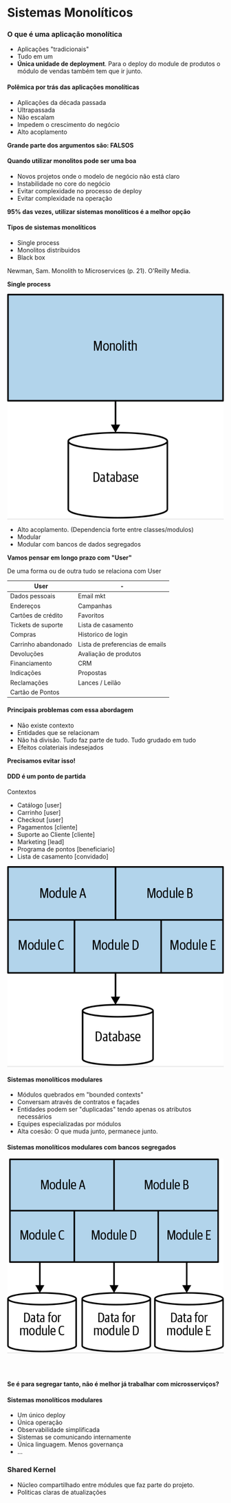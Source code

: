 # Sistemas Monolíticos

### O que é uma aplicação monolítica
- Aplicações "tradicionais"
- Tudo em um
- **Única unidade de deployment**. Para o deploy do module de produtos o módulo de vendas também tem que ir junto.
  
#### Polêmica por trás das aplicações monolíticas
- Aplicações da década passada
- Ultrapassada
- Não escalam
- Impedem o crescimento do negócio
- Alto acoplamento

**Grande parte dos argumentos são: FALSOS**

#### Quando utilizar monolitos pode ser uma boa
- Novos projetos onde o modelo de negócio não está claro
- Instabilidade no core do negócio
- Evitar complexidade no processo de deploy
- Evitar complexidade na operação

**95% das vezes, utilizar sistemas monolíticos é a melhor opção**

#### Tipos de sistemas monolíticos
- Single process
- Monolitos distribuidos
- Black box

Newman, Sam. Monolith to Microservices (p. 21). O'Reilly Media.

**Single process**
<div style="background:#EEE; text-align:center;">
<img src="./.github/single_process.png" style="position:relative;" />
</div>

- Alto acoplamento. (Dependencia forte entre classes/modulos)
- Modular
- Modular com bancos de dados segregados

**Vamos pensar em longo prazo com "User"**

De uma forma ou de outra tudo se relaciona com User

User| - 
---|---
Dados pessoais | Email mkt
Endereços| Campanhas
Cartões de crédito| Favoritos
Tickets de suporte| Lista de casamento
Compras| Historico de login
Carrinho abandonado| Lista de preferencias de emails
Devoluções| Avaliação de produtos
Financiamento| CRM
Indicações| Propostas
Reclamações| Lances / Leilão
Cartão de Pontos |

#### Principais problemas com essa abordagem

- Não existe contexto
- Entidades que se relacionam
- Não há divisão. Tudo faz parte de tudo. Tudo grudado em tudo
- Efeitos colateriais indesejados

**Precisamos evitar isso!**

#### DDD é um ponto de partida

Contextos
- Catálogo [user]
- Carrinho [user]
- Checkout [user]
- Pagamentos [cliente]
- Suporte ao Cliente [cliente]
- Marketing [lead]
- Programa de pontos [beneficiario]
- Lista de casamento [convidado]

<div style="background:#EEE; text-align:center;">
<img src=".github/modules_monolith.png" style="position:relative;" />
</div>

#### Sistemas monolíticos modulares
- Módulos quebrados em "bounded contexts"
- Conversam através de contratos e façades
- Entidades podem ser "duplicadas" tendo apenas os atributos necessários
- Equipes especializadas por módulos
- Alta coesão: O que muda junto, permanece junto.

#### Sistemas monolíticos modulares com bancos segregados

<div style="background:#EEE; text-align:center;">
<img src=".github/modules_monolith_database_segregation.png" style="position:relative;" />
</div>

<br><br>

**Se é para segregar tanto, não é melhor já trabalhar com microsserviços?**

#### Sistemas monolíticos modulares

- Um único deploy
- Única operação
- Observabilidade simplificada
- Sistemas se comunicando internamente
- Única linguagem. Menos governança
- ...

### Shared Kernel

- Núcleo compartilhado entre módules que faz parte do projeto.
- Politicas claras de atualizações
